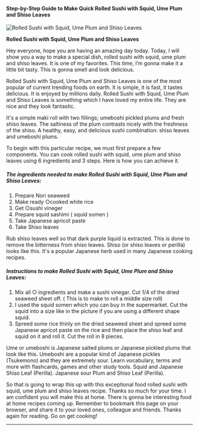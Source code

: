             

#### Step-by-Step Guide to Make Quick Rolled Sushi with Squid, Ume Plum and Shiso Leaves

![Rolled Sushi with Squid, Ume Plum and Shiso Leaves](https://img-global.cpcdn.com/recipes/6237427195707392/751x532cq70/rolled-sushi-with-squid-ume-plum-and-shiso-leaves-recipe-main-photo.jpg)

**Rolled Sushi with Squid, Ume Plum and Shiso Leaves**

Hey everyone, hope you are having an amazing day today. Today, I will show you a way to make a special dish, rolled sushi with squid, ume plum and shiso leaves. It is one of my favorites. This time, I’m gonna make it a little bit tasty. This is gonna smell and look delicious.

Rolled Sushi with Squid, Ume Plum and Shiso Leaves is one of the most popular of current trending foods on earth. It is simple, it is fast, it tastes delicious. It is enjoyed by millions daily. Rolled Sushi with Squid, Ume Plum and Shiso Leaves is something which I have loved my entire life. They are nice and they look fantastic.

It's a simple maki roll with two fillings; umeboshi pickled plums and fresh shiso leaves. The saltiness of the plum contrasts nicely with the freshness of the shiso. A healthy, easy, and delicious sushi combination: shiso leaves and umeboshi plums.

To begin with this particular recipe, we must first prepare a few components. You can cook rolled sushi with squid, ume plum and shiso leaves using 6 ingredients and 3 steps. Here is how you can achieve it.

##### The ingredients needed to make Rolled Sushi with Squid, Ume Plum and Shiso Leaves:

1.  Prepare Nori seaweed
2.  Make ready ○cooked white rice
3.  Get ○sushi vineger
4.  Prepare squid sashimi ( squid somen )
5.  Take Japanese apricot paste
6.  Take Shiso leaves

Rub shiso leaves well so that dark purple liquid is extracted. This is done to remove the bitterness from shiso leaves. Shiso (or shiso leaves or perilla) looks like this. It's a popular Japanese herb used in many Japanese cooking recipes.

##### Instructions to make Rolled Sushi with Squid, Ume Plum and Shiso Leaves:

1.  Mix all ○ ingredients and make a sushi vinegar. Cut 1/4 of the dried seaweed sheet off. ( This is to make to roll a middle size roll)
2.  I used the squid somen which you can buy in the supermarket. Cut the squid into a size like in the picture if you are using a different shape squid.
3.  Spreed some rice thinly on the dried seaweed sheet and spreed some Japanese apricot paste on the rice and then place the shiso leaf and squid on it and roll it. Cut the roll in 8 pieces.

Ume or umeboshi is Japanese salted plums or Japanese pickled plums that look like this. Umeboshi are a popular kind of Japanese pickles (Tsukemono) and they are extremely sour. Learn vocabulary, terms and more with flashcards, games and other study tools. Squid and Japanese Shiso Leaf (Perilla). Japanese sour Plum and Shiso Leaf (Perilla).

So that is going to wrap this up with this exceptional food rolled sushi with squid, ume plum and shiso leaves recipe. Thanks so much for your time. I am confident you will make this at home. There is gonna be interesting food at home recipes coming up. Remember to bookmark this page on your browser, and share it to your loved ones, colleague and friends. Thanks again for reading. Go on get cooking!

* * *